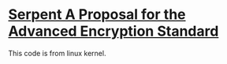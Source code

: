 # [Serpent A Proposal for the Advanced Encryption Standard]

This code is from linux kernel.

  [Serpent A Proposal for the Advanced Encryption Standard]:<http://www.cl.cam.ac.uk/~rja14/Papers/serpent.pdf>


